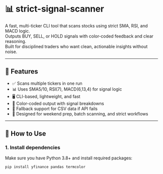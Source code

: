 # 📊 strict-signal-scanner

A fast, multi-ticker CLI tool that scans stocks using strict SMA, RSI, and MACD logic.  
Outputs BUY, SELL, or HOLD signals with color-coded feedback and clear reasoning.  
Built for disciplined traders who want clean, actionable insights without noise.

---

## 🔧 Features

- ✅ Scans multiple tickers in one run  
- 📊 Uses SMA5/10, RSI(7), MACD(6,13,4) for signal logic  
- 🖥️ CLI-based, lightweight, and fast  
- 🎨 Color-coded output with signal breakdowns  
- 📁 Fallback support for CSV data if API fails  
- 🧠 Designed for weekend prep, batch scanning, and strict workflows

---

## 🚀 How to Use

### 1. Install dependencies

Make sure you have Python 3.8+ and install required packages:

```bash
pip install yfinance pandas termcolor
